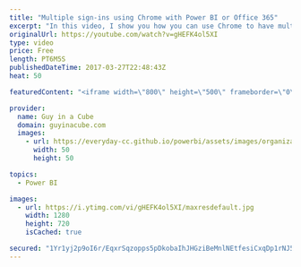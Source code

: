 ```yaml
---
title: "Multiple sign-ins using Chrome with Power BI or Office 365"
excerpt: "In this video, I show you how you can use Chrome to have multiple logins to Power BI, or Office 365, without using incognito, or in-private or anything else.  This was a tip I got from Chris Webb, who found it from James Callaghan.  Chris Webb's Blog: https://blog.crossjoin.co.uk/2017/03/23/quick-tip-working-with-multiple-power-bi-subscriptionsaccounts/"
originalUrl: https://youtube.com/watch?v=gHEFK4ol5XI
type: video
price: Free
length: PT6M5S
publishedDateTime: 2017-03-27T22:48:43Z
heat: 50

featuredContent: "<iframe width=\"800\" height=\"500\" frameborder=\"0\" src=\"https://www.youtube.com/embed/gHEFK4ol5XI\" allow=\"accelerometer; autoplay; encrypted-media; gyroscope; picture-in-picture\" allowfullscreen></iframe>"

provider:
  name: Guy in a Cube
  domain: guyinacube.com
  images:
    - url: https://everyday-cc.github.io/powerbi/assets/images/organizations/guyinacube.com-50x50.jpg
      width: 50
      height: 50

topics:
  - Power BI

images:
  - url: https://i.ytimg.com/vi/gHEFK4ol5XI/maxresdefault.jpg
    width: 1280
    height: 720
    isCached: true

secured: "1Yr1yj2p9oI6r/EqxrSqzopps5pDkobaIhJHGziBeMnlNEtfesiCxqDp1rNJ5+fHvAHZM6fPI8jyEFtCj6T2nlCSmgCRFibfzP2KlVU4/ZFDWQhvZ/ewIM5vtyWcMjpN+RH2g1tYxYexPyv2AWELIqJLu6+OUxIIBTA6OC+mFd75MqbBntukM4E32dvECLt+IUn3zz7rQH1o+hWu4DAzjXCXKZOfSoVQU4ai3Xull3Vijp4C/A83Q3/NSDfrarzkzNilpXfAqLCD7RbgS94q8+KLONhXEp/lChNshZUNgnuNlept7ni2klRdUPTwiSxZ+L7y+wHfja0usN+xSqGOrgSwxwQbXTJBSFblxoD23Zvv5qzEeGGEi/c3gJz0GlAgYNEo/7fW1ReBcBS/rEdSqNf8gZFV5axo1wvuQXzZMTw=;Qpv7iH1VRgBofQGNAuVT+w=="
---
```


